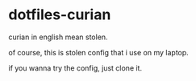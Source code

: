 # dotfiles-curian
curian in english mean stolen.

of course, this is stolen config that i use on my laptop.

if you wanna try the config, just clone it.
